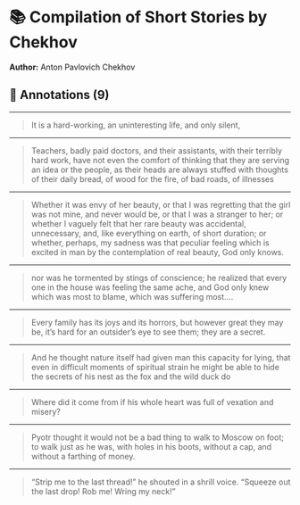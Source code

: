 # 📚 Compilation of Short Stories by Chekhov

**Author:** Anton Pavlovich Chekhov  

## 📝 Annotations (9)

---


> It is a hard-working, an uninteresting life,
and only silent,  

---


> Teachers, badly paid doctors, and their
assistants, with their terribly hard work, have not even the comfort of
thinking that they are serving an idea or the people, as their heads are
always stuffed with thoughts of their daily bread, of wood for the fire,
of bad roads, of illnesses  

---


> Whether it was envy of her beauty, or that I was
regretting that the girl was not mine, and never would be, or that I was a
stranger to her; or whether I vaguely felt that her rare beauty was
accidental, unnecessary, and, like everything on earth, of short duration;
or whether, perhaps, my sadness was that peculiar feeling which is excited
in man by the contemplation of real beauty, God only knows.  

---


> nor was he tormented by stings of conscience; he
realized that every one in the house was feeling the same ache, and God
only knew which was most to blame, which was suffering most....  

---


> Every family has its joys and its horrors, but however great
they may be, it’s hard for an outsider’s eye to see them; they are a
secret.  

---


> And he thought nature itself had given
man this capacity for lying, that even in difficult moments of spiritual
strain he might be able to hide the secrets of his nest as the fox and the
wild duck do  

---


> Where did it come from if his whole heart
was full of vexation and misery?  

---


> Pyotr thought it would not be a bad thing to walk to Moscow on foot; to
walk just as he was, with holes in his boots, without a cap, and without a
farthing of money.  

---


> “Strip me to the last thread!” he shouted in a shrill voice. “Squeeze out
the last drop! Rob me! Wring my neck!”  

